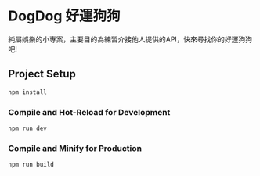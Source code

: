 # DogDog 好運狗狗

純屬娛樂的小專案，主要目的為練習介接他人提供的API，快來尋找你的好運狗狗吧!


## Project Setup

```sh
npm install
```

### Compile and Hot-Reload for Development

```sh
npm run dev
```

### Compile and Minify for Production

```sh
npm run build
```
